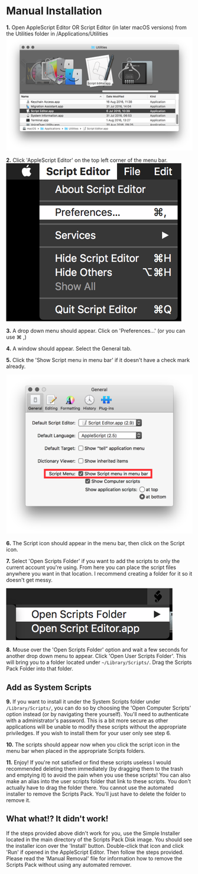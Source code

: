 # Manual Installation

**1.** Open AppleScript Editor OR Script Editor (in later macOS versions) from the Utilities folder in /Applications/Utilities 
![Step1](Images/Step_1.png)

**2.** Click 'AppleScript Editor' on the top left corner of the menu bar.
![Step2](Images/Step_2.png)

**3.** A drop down menu should appear. Click on 'Preferences…' (or you can use ⌘ ,)

**4.** A window should appear. Select the General tab.

**5.** Click the 'Show Script menu in menu bar' if it doesn't have a check mark already.

![Step5](Images/Step_5.png)

**6.** The Script icon should appear in the menu bar, then click on the Script icon.

**7.** Select 'Open Scripts Folder' if you want to add the scripts to only the current account you're using. From here you can place the script files anywhere you want in that location. I recommend creating a folder for it so it doesn't get messy.

![Step7](Images/Step_7.png)

**8.** Mouse over the 'Open Scripts Folder' option and wait a few seconds for another drop down menu to appear. Click 'Open User Scripts Folder'. This will bring you to a folder located under ``~/Library/Scripts/``. Drag the Scripts Pack Folder into that folder.

## Add as System Scripts
**9.** If you want to install it under the System Scripts folder under ``/Library/Scripts/``, you can do so by choosing the 'Open Computer Scripts' option instead (or by navigating there yourself). You'll need to authenticate with a administrator's password. This is a bit more secure as other applications will be unable to modify these scripts without the appropriate priviledges. If you wish to install them for your user only see step 6.

**10.** The scripts should appear now when you click the script icon in the menu bar when placed in the appropriate Scripts folders.

**11.**  Enjoy! If you're not satisfied or find these scripts useless I would recommended deleting them immediately (by dragging them to the trash and emptying it) to avoid the pain when you use these scripts! You can also make an alias into the user scripts folder that link to these scripts. You don't actually have to drag the folder there. You cannot use the automated installer to remove the Scripts Pack. You'll just have to delete the folder to remove it.

## What what!? It didn't work!

If the steps provided above didn't work for you, use the Simple Installer located in the main directory of the Scripts Pack Disk image. You should see the installer icon over the 'Install' button. Double-click that icon and click 'Run' if opened in the AppleScript Editor. Then follow the steps provided. Please read the 'Manual Removal' file for information how to remove the Scripts Pack without using any automated remover.
